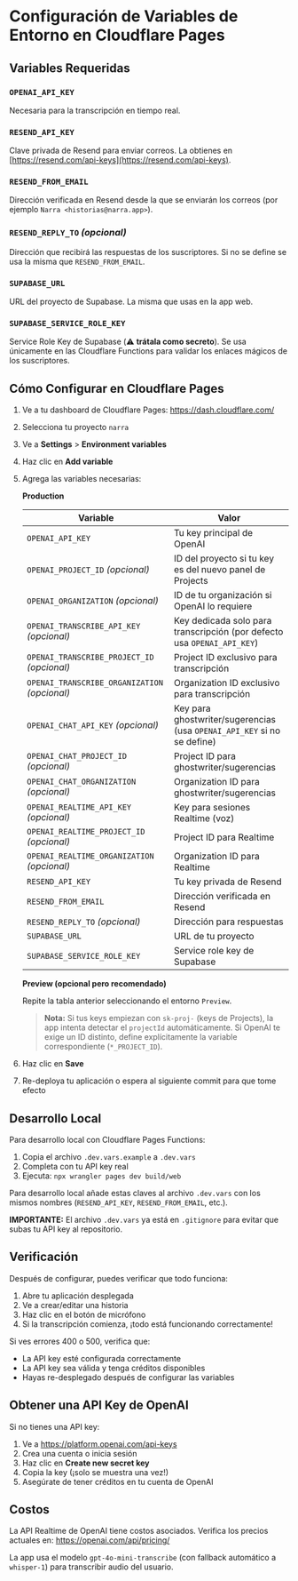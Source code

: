 # Configuración de Variables de Entorno en Cloudflare Pages

## Variables Requeridas

### `OPENAI_API_KEY`

Necesaria para la transcripción en tiempo real.

### `RESEND_API_KEY`

Clave privada de Resend para enviar correos. La obtienes en [https://resend.com/api-keys](https://resend.com/api-keys).

### `RESEND_FROM_EMAIL`

Dirección verificada en Resend desde la que se enviarán los correos (por ejemplo `Narra <historias@narra.app>`).

### `RESEND_REPLY_TO` *(opcional)*

Dirección que recibirá las respuestas de los suscriptores. Si no se define se usa la misma que `RESEND_FROM_EMAIL`.

### `SUPABASE_URL`

URL del proyecto de Supabase. La misma que usas en la app web.

### `SUPABASE_SERVICE_ROLE_KEY`

Service Role Key de Supabase (⚠️ **trátala como secreto**). Se usa únicamente en las Cloudflare Functions para validar los enlaces mágicos de los suscriptores.

## Cómo Configurar en Cloudflare Pages

1. Ve a tu dashboard de Cloudflare Pages: https://dash.cloudflare.com/
2. Selecciona tu proyecto `narra`
3. Ve a **Settings** > **Environment variables**
4. Haz clic en **Add variable**
5. Agrega las variables necesarias:

   **Production**

   | Variable | Valor |
   | --- | --- |
   | `OPENAI_API_KEY` | Tu key principal de OpenAI |
   | `OPENAI_PROJECT_ID` *(opcional)* | ID del proyecto si tu key es del nuevo panel de Projects |
   | `OPENAI_ORGANIZATION` *(opcional)* | ID de tu organización si OpenAI lo requiere |
   | `OPENAI_TRANSCRIBE_API_KEY` *(opcional)* | Key dedicada solo para transcripción (por defecto usa `OPENAI_API_KEY`) |
   | `OPENAI_TRANSCRIBE_PROJECT_ID` *(opcional)* | Project ID exclusivo para transcripción |
   | `OPENAI_TRANSCRIBE_ORGANIZATION` *(opcional)* | Organization ID exclusivo para transcripción |
   | `OPENAI_CHAT_API_KEY` *(opcional)* | Key para ghostwriter/sugerencias (usa `OPENAI_API_KEY` si no se define) |
   | `OPENAI_CHAT_PROJECT_ID` *(opcional)* | Project ID para ghostwriter/sugerencias |
   | `OPENAI_CHAT_ORGANIZATION` *(opcional)* | Organization ID para ghostwriter/sugerencias |
   | `OPENAI_REALTIME_API_KEY` *(opcional)* | Key para sesiones Realtime (voz) |
   | `OPENAI_REALTIME_PROJECT_ID` *(opcional)* | Project ID para Realtime |
   | `OPENAI_REALTIME_ORGANIZATION` *(opcional)* | Organization ID para Realtime |
   | `RESEND_API_KEY` | Tu key privada de Resend |
   | `RESEND_FROM_EMAIL` | Dirección verificada en Resend |
   | `RESEND_REPLY_TO` *(opcional)* | Dirección para respuestas |
   | `SUPABASE_URL` | URL de tu proyecto |
   | `SUPABASE_SERVICE_ROLE_KEY` | Service role key de Supabase |

   **Preview (opcional pero recomendado)**

   Repite la tabla anterior seleccionando el entorno `Preview`.

   > **Nota:** Si tus keys empiezan con `sk-proj-` (keys de Projects), la app intenta detectar el `projectId` automáticamente. Si OpenAI te exige un ID distinto, define explícitamente la variable correspondiente (`*_PROJECT_ID`).

6. Haz clic en **Save**
7. Re-deploya tu aplicación o espera al siguiente commit para que tome efecto

## Desarrollo Local

Para desarrollo local con Cloudflare Pages Functions:

1. Copia el archivo `.dev.vars.example` a `.dev.vars`
2. Completa con tu API key real
3. Ejecuta: `npx wrangler pages dev build/web`

Para desarrollo local añade estas claves al archivo `.dev.vars` con los mismos nombres (`RESEND_API_KEY`, `RESEND_FROM_EMAIL`, etc.).

**IMPORTANTE:** El archivo `.dev.vars` ya está en `.gitignore` para evitar que subas tu API key al repositorio.

## Verificación

Después de configurar, puedes verificar que todo funciona:

1. Abre tu aplicación desplegada
2. Ve a crear/editar una historia
3. Haz clic en el botón de micrófono
4. Si la transcripción comienza, ¡todo está funcionando correctamente!

Si ves errores 400 o 500, verifica que:
- La API key esté configurada correctamente
- La API key sea válida y tenga créditos disponibles
- Hayas re-desplegado después de configurar las variables

## Obtener una API Key de OpenAI

Si no tienes una API key:

1. Ve a https://platform.openai.com/api-keys
2. Crea una cuenta o inicia sesión
3. Haz clic en **Create new secret key**
4. Copia la key (¡solo se muestra una vez!)
5. Asegúrate de tener créditos en tu cuenta de OpenAI

## Costos

La API Realtime de OpenAI tiene costos asociados. Verifica los precios actuales en:
https://openai.com/api/pricing/

La app usa el modelo `gpt-4o-mini-transcribe` (con fallback automático a `whisper-1`) para transcribir audio del usuario.
